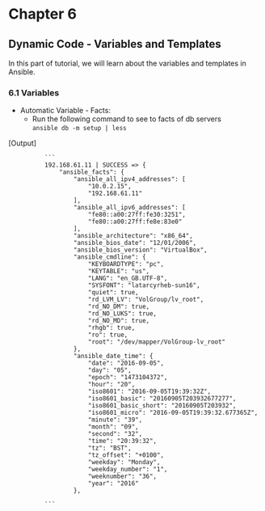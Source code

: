 # Chapter 6  
## Dynamic Code - Variables and Templates  
In this part of tutorial, we will learn about the variables and templates in Ansible.  
### 6.1 Variables  
* Automatic Variable - Facts:
  * Run the following command to see to facts of db servers  
  ``` ansible db -m setup | less ```  


[Output]  

              ```  
              192.168.61.11 | SUCCESS => {
                  "ansible_facts": {
                      "ansible_all_ipv4_addresses": [
                          "10.0.2.15",
                          "192.168.61.11"
                      ],
                      "ansible_all_ipv6_addresses": [
                          "fe80::a00:27ff:fe30:3251",
                          "fe80::a00:27ff:fe8e:83e0"
                      ],
                      "ansible_architecture": "x86_64",
                      "ansible_bios_date": "12/01/2006",
                      "ansible_bios_version": "VirtualBox",
                      "ansible_cmdline": {
                          "KEYBOARDTYPE": "pc",
                          "KEYTABLE": "us",
                          "LANG": "en_GB.UTF-8",
                          "SYSFONT": "latarcyrheb-sun16",
                          "quiet": true,
                          "rd_LVM_LV": "VolGroup/lv_root",
                          "rd_NO_DM": true,
                          "rd_NO_LUKS": true,
                          "rd_NO_MD": true,
                          "rhgb": true,
                          "ro": true,
                          "root": "/dev/mapper/VolGroup-lv_root"
                      },
                      "ansible_date_time": {
                          "date": "2016-09-05",
                          "day": "05",
                          "epoch": "1473104372",
                          "hour": "20",
                          "iso8601": "2016-09-05T19:39:32Z",
                          "iso8601_basic": "20160905T203932677277",
                          "iso8601_basic_short": "20160905T203932",
                          "iso8601_micro": "2016-09-05T19:39:32.677365Z",
                          "minute": "39",
                          "month": "09",
                          "second": "32",
                          "time": "20:39:32",
                          "tz": "BST",
                          "tz_offset": "+0100",
                          "weekday": "Monday",
                          "weekday_number": "1",
                          "weeknumber": "36",
                          "year": "2016"
                      },

              ```  
